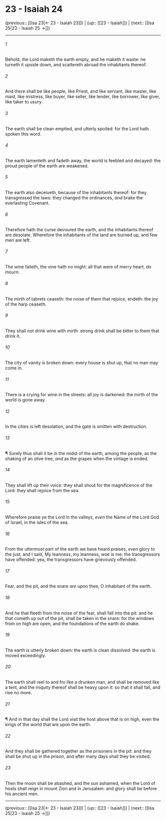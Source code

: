 # 23 - Isaiah 24

(previous:: [[Isa 23|← 23 - Isaiah 23]]) | (up:: [[23 - Isaiah]]) | (next:: [[Isa 25|23 - Isaiah 25 →]])

***


###### 1 
Behold, the Lord maketh the earth empty, and he maketh it waste: he turneth it upside down, and scattereth abroad the inhabitants thereof. 

###### 2 
And there shall be like people, like Priest, and like servant, like master, like maid, like mistress, like buyer, like seller, like lender, like borrower, like giver, like taker to usury. 

###### 3 
The earth shall be clean emptied, and utterly spoiled: for the Lord hath spoken this word. 

###### 4 
The earth lamenteth and fadeth away, the world is feebled and decayed: the proud people of the earth are weakened. 

###### 5 
The earth also deceiveth, because of the inhabitants thereof: for they transgressed the laws: they changed the ordinances, _and_ brake the everlasting Covenant. 

###### 6 
Therefore hath the curse devoured the earth, and the inhabitants thereof are desolate. Wherefore the inhabitants of the land are burned up, and few men are left. 

###### 7 
The wine faileth, the vine hath no might: all that were of merry heart, do mourn. 

###### 8 
The mirth of tabrets ceaseth: the noise of them that rejoice, endeth: the joy of the harp ceaseth. 

###### 9 
They shall not drink wine with mirth: strong drink shall be bitter to them that drink it. 

###### 10 
The city of vanity is broken down: every house is shut up, that no man may come in. 

###### 11 
There is a crying for wine in the streets: all joy is darkened: the mirth of the world is gone away. 

###### 12 
In the cities is left desolation, and the gate is smitten with destruction. 

###### 13 
¶ Surely thus shall it be in the midst of the earth, among the people, as the shaking of an olive tree, _and_ as the grapes when the vintage is ended. 

###### 14 
They shall lift up their voice: they shall shout for the magnificence of the Lord: they shall rejoice from the sea. 

###### 15 
Wherefore praise ye the Lord in the valleys, _even_ the Name of the Lord God of Israel, in the isles of the sea. 

###### 16 
From the uttermost part of the earth we have heard praises, _even_ glory to the just, and I said, My leanness, my leanness, woe is me: the transgressors have offended: yea, the transgressors have grievously offended. 

###### 17 
Fear, and the pit, and the snare _are_ upon thee, O inhabitant of the earth. 

###### 18 
And he that fleeth from the noise of the fear, shall fall into the pit: and he that cometh up out of the pit, shall be taken in the snare: for the windows from on high are open, and the foundations of the earth do shake. 

###### 19 
The earth is utterly broken down: the earth is clean dissolved: the earth is moved exceedingly. 

###### 20 
The earth shall reel to and fro like a drunken man, and shall be removed like a tent, and the iniquity thereof shall be heavy upon it: so that it shall fall, and rise no more. 

###### 21 
¶ And in that day shall the Lord visit the host above that is on high, even the kings of the world that are upon the earth. 

###### 22 
And they shall be gathered together as the prisoners in the pit: and they shall be shut up in the prison, and after many days shall they be visited. 

###### 23 
Then the moon shall be abashed, and the sun ashamed, when the Lord of hosts shall reign in mount Zion and in Jerusalem: and glory shall be before his ancient men.

***

(previous:: [[Isa 23|← 23 - Isaiah 23]]) | (up:: [[23 - Isaiah]]) | (next:: [[Isa 25|23 - Isaiah 25 →]])
